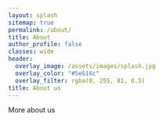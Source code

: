```yaml
---
layout: splash
sitemap: true
permalink: /about/
title: About
author_profile: false
classes: wide
header:
  overlay_image: /assets/images/splash.jpg
  overlay_color: "#5e616c"
  overlay_filter: rgba(0, 255, 81, 0.5)
title: About us
---
```

More about us
